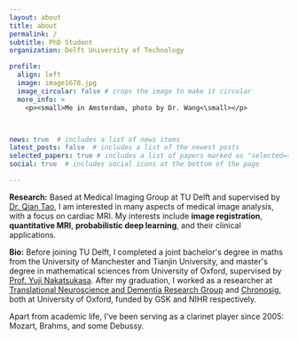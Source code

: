 ```yaml
---
layout: about
title: about
permalink: /
subtitle: PhD Student
organization: Delft University of Technology

profile:
  align: left
  image: image1678.jpg
  image_circular: false # crops the image to make it circular
  more_info: >
    <p><small>Me in Amsterdam, photo by Dr. Wang<\small></p>



news: true  # includes a list of news items
latest_posts: false  # includes a list of the newest posts
selected_papers: true # includes a list of papers marked as "selected={true}"
social: true  # includes social icons at the bottom of the page

---
```

**Research:** Based at Medical Imaging Group at TU Delft and supervised by [Dr. Qian Tao](https://www.tudelft.nl/staff/q.tao/?cHash=bab151eba5301c7840e42983dfa31164), I am interested in many aspects of medical image analysis, with a focus on cardiac MRI. My interests include **image registration**, **quantitative MRI**, **probabilistic deep learning**, and their clinical applications.

**Bio:** Before joining TU Delft, I completed a joint bachelor's degree in maths from the University of Manchester and Tianjin University, and master's degree in mathematical sciences from University of Oxford, supervised by [Prof. Yuji Nakatsukasa](https://people.maths.ox.ac.uk/nakatsukasa/). After my graduation, I worked as a researcher at [Translational Neuroscience and Dementia Research Group](https://www.psych.ox.ac.uk/research/dementia-research-group) and [Chronosig](https://www.chronosig.org/), both at University of Oxford, funded by GSK and NIHR respectively.

Apart from academic life, I've been serving as a clarinet player since 2005: Mozart, Brahms, and some Debussy.
